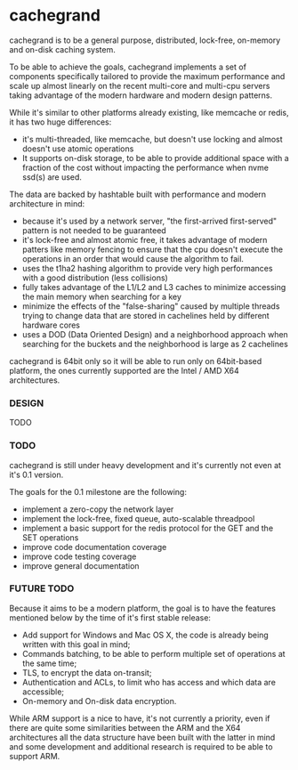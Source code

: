 cachegrand
==========

cachegrand is to be a general purpose, distributed, lock-free, on-memory and on-disk caching system.

To be able to achieve the goals, cachegrand implements a set of components specifically tailored to provide the maximum
performance and scale up almost linearly on the recent multi-core and multi-cpu servers taking advantage of the modern
hardware and modern design patterns.

While it's similar to other platforms already existing, like memcache or redis, it has two huge differences:
- it's multi-threaded, like memcache, but doesn't use locking and almost doesn't use atomic operations
- It supports on-disk storage, to be able to provide additional space with a fraction of the cost without impacting the
performance when nvme ssd(s) are used. 

The data are backed by hashtable built with performance and modern architecture in mind:
- because it's used by a network server, "the first-arrived first-served" pattern is not needed to be guaranteed
- it's lock-free and almost atomic free, it takes advantage of modern patters like memory fencing to ensure that the cpu
doesn't execute the operations in an order that would cause the algorithm to fail.
- uses the t1ha2 hashing algorithm to provide very high performances with a good distribution (less collisions)
- fully takes advantage of the L1/L2 and L3 caches to minimize accessing the main memory when searching for a key
- minimize the effects of the "false-sharing" caused by multiple threads trying to change data that are stored in
cachelines held by different hardware cores
- uses a DOD (Data Oriented Design) and a neighborhood approach when searching for the buckets and the neighborhood is
large as 2 cachelines

cachegrand is 64bit only so it will be able to run only on 64bit-based platform, the ones currently supported are the
Intel / AMD X64 architectures.

### DESIGN

TODO

### TODO

cachegrand is still under heavy development and it's currently not even at it's 0.1 version.

The goals for the 0.1 milestone are the following:
- implement a zero-copy the network layer
- implement the lock-free, fixed queue, auto-scalable threadpool
- implement a basic support for the redis protocol for the GET and the SET operations
- improve code documentation coverage
- improve code testing coverage
- improve general documentation

### FUTURE TODO

Because it aims to be a modern platform, the goal is to have the features mentioned below by the time of it's first
stable release:
- Add support for Windows and Mac OS X, the code is already being written with this goal in mind;
- Commands batching, to be able to perform multiple set of operations at the same time;
- TLS, to encrypt the data on-transit;
- Authentication and ACLs, to limit who has access and which data are accessible;
- On-memory and On-disk data encryption.

While ARM support is a nice to have, it's not currently a priority, even if there are quite some similarities between
the ARM and the X64 architectures all the data structure have been built with the latter in mind and some development
and additional research is required to be able to support ARM.
